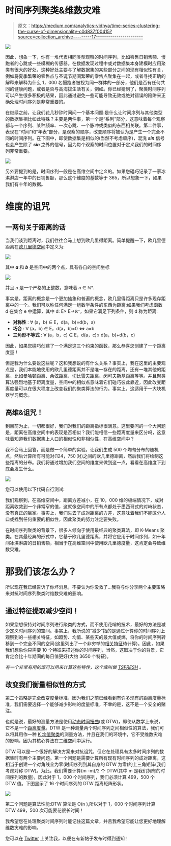 # 时间序列聚类&维数灾难

> 原文：<https://medium.com/analytics-vidhya/time-series-clustering-the-curse-of-dimensionality-c0d837f00415?source=collection_archive---------17----------------------->

![](img/0af8513fb72e8f99ab684bb14d27482f.png)

因此，想象一下，你有一堆代表相同类型观察的时间序列，比如零售日销售额、慢跑者的心跳或一些模糊的传感器。在数据发现过程中或对数据集本身建模时应用聚类有很大的好处，这种好处主要与了解数据集的某些部分之间的现有相似性有关，例如将夏季繁荣的零售点与圣诞节期间繁荣的零售点聚集在一起，或者寻找正确的解释来解释为什么 1，000 名慢跑者被视为同一群体的一部分，他们是否有任何共同的健康问题，或者是否与高海拔生活有关，例如。你已经猜到了，聚类时间序列可以产生很多积极的结果，因此通过避免一些可能导致无效或绝对错误的陷阱来正确处理时间序列是非常重要的。

在继续之前，让我们花几秒钟时间问一个基本问题:是什么让时间序列与其他类型的数据集相比如此特殊？主要是两件事，第一个是“系列”部分，这意味着每个观察都与一个序列、某种频率、一次心跳、一个脉冲或类似的东西相关联。第二件事，表现在“时间”和“年表”部分，是观察的顺序，改变顺序将被认为是产生一个完全不同的时间序列。在下图中，即使数据集是相似的(当然不考虑顺序)，混洗 ***sin*** 信号也会产生除了 ***sin*** 之外的信号，因为每个观察的时间位置对于定义我们的时间序列非常重要。

![](img/fc41927f4fd68a0f3f5856da747ed1d0.png)

另外要提到的是，时间序列一般是在高维空间中定义的。如果您碰巧记录了一家冰淇淋店一年中的日销售额，那么这个维度的基数等于 365，所以想象一下，如果我们有十年的数据。

# 维度的诅咒

## 一两句关于距离的话

当我们谈到距离时，我们往往会马上想到欧几里得距离。简单提醒一下，欧几里德距离在[欧几里德空间](https://en.wikipedia.org/wiki/Euclidean_space)中定义为:

![](img/6d39d9cadb988025241e105ef1b682b3.png)

其中 ***a*** 和 ***b*** 是空间中的两个点，具有各自的空间坐标

![](img/1eea686597fa9f1dce23ebbc67bdf007.png)

并且 *n* 是一个严格的正整数，意味着 *n* ∈ ℕ*.

事实是，距离的概念是一个更加抽象和普遍的概念，欧几里得距离只是许多现存距离中的一个。我们可以称任何满足一组数学条件的东西为距离:如果我们考虑函数 d 在集合 e 中运算，其中 d: E× E→ℝ⁺，如果它满足下列条件，则 d 称为距离:

*   **对称性** : ∀ (a，b) ∈ E，d(a，b)=d(b，a)
*   **巧合** : ∀ (a，b) ∈ E，d(a，b)=0 ⇔ a=b
*   **三角形不等式** : ∀ (a，b，c) ∈ E，d(a，c)≤ d(a，b)+d(b，c)

因此，如果您碰巧创建了一个满足这三个约束的函数，那么恭喜您创建了一个距离度量！

但是我为什么要说这些呢？这和我想说的有什么关系？事实上，我在这里的主要观点是，我们本能地使用的欧几里德距离并不是唯一存在的距离，还有一堆其他的距离，比如[曼哈顿距离](https://en.wikipedia.org/wiki/Taxicab_geometry)、[余弦距离](https://en.wikipedia.org/wiki/Cosine_similarity)、[切比雪夫距离](https://en.wikipedia.org/wiki/Chebyshev_distance)、[闵可夫斯基距离](https://en.wikipedia.org/wiki/Minkowski_distance)等等。并且聚类算法强烈地基于距离度量，空间中的相似点意味着它们碰巧彼此靠近，因此改变距离度量可以在很大程度上改变我们的聚类算法的行为。事实上，这适用于一大块机器学习概念。

## 高维&诅咒！

到目前为止，一切都很好，我们对我们的距离指标很满意。这里要问的一个大问题是，距离在高维空间中的表现是否相似？我们能相信一些距离度量来区分吗，这意味着知道我们数据集上人口的相似性和非相似性，在高维空间中？

我不会马上回答，而是做一个简单的实验。让我们生成 500 个均匀分布的随机点，然后计算所有可能对(124，750 对)之间的欧几里德距离，然后我们将绘制这些距离的分布。我们将通过增加我们空间的维度来做到这一点，看看在高维度下到底会发生什么。

![](img/70e1fa7bcd658f311072b5478e2924a5.png)

您可以使用以下代码自行测试:

我们观察到，在高维空间中，距离方差减小，在 10，000 维的极端情况下，成对距离收敛到一个非常窄的值，这就像空间中的所有点都处于墨西哥式的对峙状态，没有真正的赢家。事实上，我们失去了成对距离的方差，这意味着我们不能区分人口或找到任何重要的相似性，因此聚类的努力注定要失败。

在时间序列聚类的背景下，很多人倾向于使用最经典的聚类算法，即 K-Means 聚类。在其最经典的形式中，它基于欧几里德距离，并将它应用于时间序列，如十年间冰淇淋店的日销售额，相当于在高维空间中使用欧几里德度量，这肯定会导致维数灾难。

# 那我们该怎么办？

所以现在我已经告诉了你坏消息，不要认为你没救了…我将与你分享两个主要策略来对抗时间序列聚类时维数灾难的影响。

## 通过特征提取减少空间！

如果您想保持对时间序列进行聚类的方式，而不使用花哨的技术，最好的方法是减少定义时间序列的空间。事实上，我所说的“减少”指的是通过计算你的时间序列上观察到的一些相关特征，如趋势、均值、某些天的最大值或熵，将你的时间序列转移到一个完全不同的空间(这里列出了一个非穷举的[相关特征](https://tsfresh.readthedocs.io/en/latest/text/list_of_features.html)待计算)。因此，如果我们想象你只需要 10 个特征来描述你的时间序列，当然，这取决于你的背景，它肯定会比十年期间的每日值更好(大约 3650 个特征)。

*有一个非常有用的库可以用来计算这些特性，这个库叫做* [*TSFRESH*](https://github.com/blue-yonder/tsfresh) *。*

## 改变我们衡量相似性的方式

第二个策略是完全改变度量标准，因为我们之前已经看到有许多现有的距离度量标准，我们需要选择一个能够减少影响的度量标准，不幸的是，这不是一个安全的赌注。

也就是说，最好的测量方法是使用[动态时间扭曲](https://en.wikipedia.org/wiki/Dynamic_time_warping)(或 DTW)，即使从数学上来说，它不是一个[距离度量](https://www.sciencedirect.com/science/article/abs/pii/0167639385900585)。DTW 是一种测量两个时间序列之间相似性的算法，我们可以将其用作一种 [K 均值聚类](https://tslearn.readthedocs.io/en/latest/auto_examples/plot_kmeans.html)的测量方法，并且在我们的环境中，它不受维数灾难的影响，因为其核心算法在二维空间中运行。

DTW 可以是一个很好的解决方案来对抗诅咒，但它在处理具有太多时间序列的数据集时有两个主要问题。第一个问题是需要计算所有现有时间序列的成对距离，这相当于创建一个对角线全为零(时间序列到其自身的 DTW 为零)的上三角矩阵(我们考虑对称 DTW)。为此，我们需要计算(m -m)/2 个 DTW(其中 m 是我们拥有的时间序列的数量)，因此对于 1，000 个时间序列，我们必须计算 499，500 个 DTW 值。下图显示了 16 个时间序列的 DTW 距离矩阵形状。

![](img/fa8f8c54c01cdd1231cea3849b508d2a.png)

第二个问题是算法性能:DTW 算法是 O(n ),所以对于 1，000 个时间序列计算 DTW 499，500 次可能要花很长时间！

我希望您在处理聚类时间序列时能记住这篇文章，并且我希望它能让您更好地理解维数灾难的影响。

您可以在 [Twitter](https://twitter.com/ALemaizi) 上关注我，以便在有新帖子发布时得到通知！
